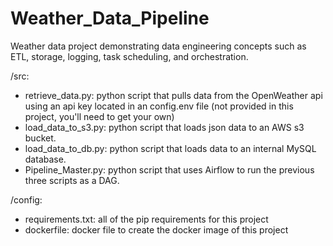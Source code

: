 # Weather_Data_Pipeline

Weather data project demonstrating data engineering concepts such as ETL, storage, logging, task scheduling, and orchestration.

/src:
- retrieve_data.py: python script that pulls data from the OpenWeather api using an api key located in an config.env file (not provided in this project, you'll need to get your own)
- load_data_to_s3.py: python script that loads json data to an AWS s3 bucket.
- load_data_to_db.py: python script that loads data to an internal MySQL database.
- Pipeline_Master.py: python script that uses Airflow to run the previous three scripts as a DAG.

/config:
- requirements.txt: all of the pip requirements for this project
- dockerfile: docker file to create the docker image of this project
